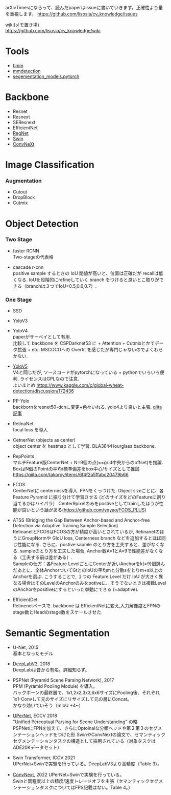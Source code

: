 arXivTimesにならって、読んだpaperはissueに書いていきます。正確性より量を重視します。
https://github.com/lisosia/cv_knowledge/issues

wiki(メモ置き場)  
https://github.com/lisosia/cv_knowledge/wiki

# Tools
- [timm](https://github.com/rwightman/pytorch-image-models)
- [mmdetection](https://github.com/open-mmlab/mmdetection)
- [segementation_models.pytorch](https://github.com/qubvel/segmentation_models.pytorch)

# Backbone
- Resnet
- Resnext
- SEResnext
- EfficientNet
- [RegNet](https://openaccess.thecvf.com/content_CVPR_2020/papers/Radosavovic_Designing_Network_Design_Spaces_CVPR_2020_paper.pdf)
- [Swin](https://arxiv.org/abs/2103.14030)
- [ConvNeXt](https://arxiv.org/abs/2201.03545)

# Image Classification
### Augmentation
- Cutout
- DropBlock
- Cutmix

# Object Detection

### Two Stage
- faster RCNN  
Two-stageの代表格

- cascade r-cnn  
positive sample するときの IoU 閾値が高いと、位置は正確だが recallは低くなる.
IoUを段階的にrefineしていく branch をつけると良いとこ取りができる（branchは３つでIoU=0.5,0.6,0.7）.

### One Stage
- SSD
- YoloV3

- YoloV4  
paperがサーベイとして有用.  
比較して backbone を CSPDarknet53 に + Attention + Cutmixとかでデータ拡張 + etc.
MSCOCOへの Overfit を感じたが専門じゃないのでよくわらかない.

- [YoloV5](https://github.com/ultralytics/yolov5)  
V4と同じだが, ソースコードがpytorchになっている + pythonでいろいろ便利. ライセンスはGPLなので注意.  
よいまとめ https://www.kaggle.com/c/global-wheat-detection/discussion/172436

- PP-Yolo  
backbornをresnet50-dcnに変更+色々いれる. yolo4より良いと主張.
[qiita記事](https://qiita.com/takoroy/items/275af2b44a68fc4bb356)

- RetinaNet  
focal loss を導入

- CetnerNet (objects as center)  
object center を heatmap として学習.
DLA38やHourglass backbone.

- RepPoints  
マルチFeature版CenterNet + N=9個の点(==grid中央からのoffset)を推論.  
BoxはN個のPointの平均/標準偏差をbox中心/サイズとして推論  
https://qiita.com/takoroy/items/6f4f2a5ffabc20479b66

- FCOS  
CenterNetに centernessを導入.
FPNをくっつけた.
Object sizeごとに、各 Feature Pyramid に振り分けて学習させる (どのサイズをどのFeatureに割り当てるかはハイパラ）
Center9pixelのみをpostiveとしてtrainしたほうが性能が良いという話がある(https://github.com/yqyao/FCOS_PLUS)

- ATSS (Bridging the Gap Between Anchor-based and Anchor-free Detection via Adaptive Training Sample Selection)  
RetinanetとFCOSはFCOSの方が精度が高いとされているが, RetinanetのほうにGroupNormや GIoU loss, Centerness branch などを追加するとほぼ同じ性能になる.
さらに、postive sapmle のとり方を工夫すると、差がなくなる. sampleのとり方を工夫した場合, Anchor数A=1とA=9で性能差がなくなる（工夫する前は差がある）.  
Sampleの仕方：各Feature LevelごとにCenterが近いAnchorをk(=9)個選んだあとに、全体AnchorついてGtとのIoUの平均mと分散sをとりm+s以上のAnchorを選ぶ. こうすることで, １つの Feature Level だけ IoU が大きく異なる場合はそのLevelのAnchorのみをpotiveに、そうでないときは複数LevelのAnchorをpositiveにするといった挙動にできる (=adaptive).

- EfficientDet  
Retinenetベースで. backbone は EfficientNetに変え,入力解像度とFPNのstage数とHeadのstage数をスケールさせた.

# Semantic Segmentation

- U-Net, 2015  
基本となったモデル

- [DeepLabV3](https://arxiv.org/pdf/1802.02611.pdf), 2018  
DeepLabは昔から有名。詳細知らず。

- PSPNet (Pyramid Scene Parsing Network), 2017  
PPM (Pyramid Pooling Module) を導入。  
バックボーンの最終層で、1x1,2x2,3x3,6x6サイズにPooling後、それぞれ 1x1-Convして元のサイズにリサイズして元の層にConcat。  
かなり効いていそう（mIoU +4~）

- [UPerNet](https://arxiv.org/abs/1807.10221v1), ECCV 2018  
"Unified Perceptual Parsing for Scene Understanding" の略  
PSPNetにFPNを加えて、さらにOptoinalな分類ヘッドや第２第３のセグメンテーションヘッドをつけた形
SwinやConvNextの論文で、セマンティックセグメンテーションタスクの構造として採用されている（対象タスクはADE20Kデータセット）  

- Swin Transformer, ICCV 2021  
UPerNet+Swinで実験を行っている。DeepLabV3より高精度（Table 3）。

- [ConvNext](https://arxiv.org/abs/2201.03545), 2022
UPerNet+Swinで実験を行っている。  
Swinと同程度以上の精度/速度トレードオフを主張（セマンティックセグメンテーションタスクについてはFPS記載はない。Table 4。）
